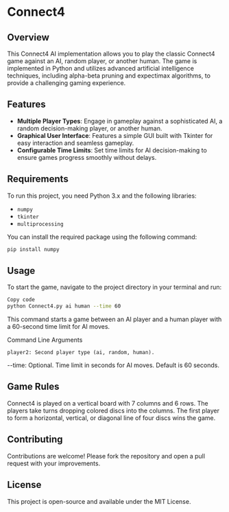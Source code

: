 # Connect4

## Overview
This Connect4 AI implementation allows you to play the classic Connect4 game against an AI, random player, or another human. The game is implemented in Python and utilizes advanced artificial intelligence techniques, including alpha-beta pruning and expectimax algorithms, to provide a challenging gaming experience.

## Features
- **Multiple Player Types**: Engage in gameplay against a sophisticated AI, a random decision-making player, or another human.
- **Graphical User Interface**: Features a simple GUI built with Tkinter for easy interaction and seamless gameplay.
- **Configurable Time Limits**: Set time limits for AI decision-making to ensure games progress smoothly without delays.

## Requirements
To run this project, you need Python 3.x and the following libraries:
- `numpy`
- `tkinter`
- `multiprocessing`

You can install the required package using the following command:
```bash
pip install numpy
```

## Usage
To start the game, navigate to the project directory in your terminal and run:

```bash
Copy code
python Connect4.py ai human --time 60
```
This command starts a game between an AI player and a human player with a 60-second time limit for AI moves.

Command Line Arguments
```player1: First player type (ai, random, human).
player2: Second player type (ai, random, human).
```
--time: Optional. Time limit in seconds for AI moves. Default is 60 seconds.
## Game Rules
Connect4 is played on a vertical board with 7 columns and 6 rows. The players take turns dropping colored discs into the columns. The first player to form a horizontal, vertical, or diagonal line of four discs wins the game.

## Contributing
Contributions are welcome! Please fork the repository and open a pull request with your improvements.

## License
This project is open-source and available under the MIT License.
